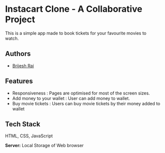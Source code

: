 
# Instacart Clone - A Collaborative Project

This is a simple app made to book tickets for your favourite movies to watch. 


## Authors

- [Brijesh Rai](https://github.com/itsme-brijeshrai)


## Features

- Responsiveness : Pages are optimised for most of the screen sizes.
- Add money to your wallet : User can add money to wallet.
- Buy movie tickets  : Users can buy movie tickets by their money added to wallet


## Tech Stack

HTML, CSS, JavaScript

**Server:** Local Storage of Web browser
